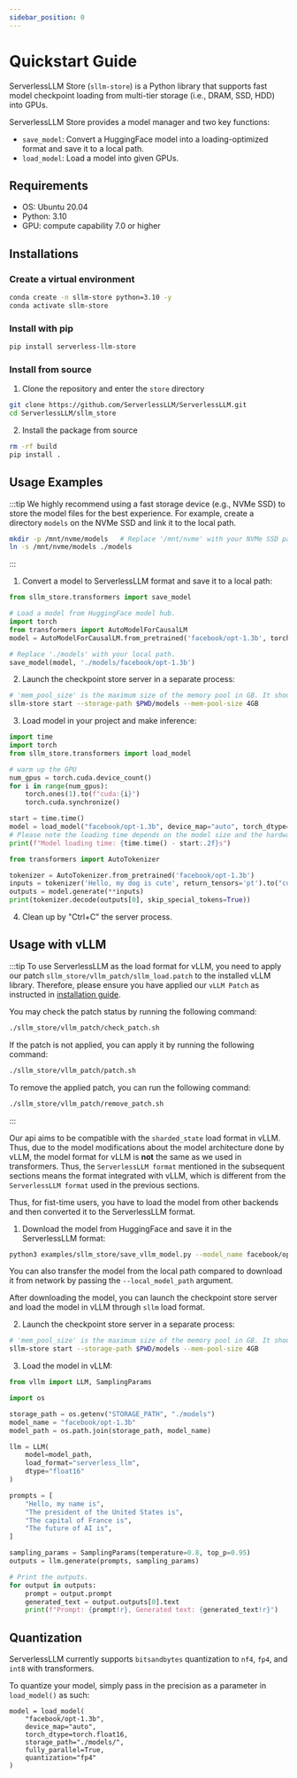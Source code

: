 ```yaml
---
sidebar_position: 0
---
```


# Quickstart Guide

ServerlessLLM Store (`sllm-store`) is a Python library that supports fast model checkpoint loading from multi-tier storage (i.e., DRAM, SSD, HDD) into GPUs.

ServerlessLLM Store provides a model manager and two key functions:
- `save_model`: Convert a HuggingFace model into a loading-optimized format and save it to a local path.
- `load_model`: Load a model into given GPUs.


## Requirements
- OS: Ubuntu 20.04
- Python: 3.10
- GPU: compute capability 7.0 or higher

## Installations

### Create a virtual environment
```bash
conda create -n sllm-store python=3.10 -y
conda activate sllm-store
```

### Install with pip
```bash
pip install serverless-llm-store
```

### Install from source
1. Clone the repository and enter the `store` directory

``` bash
git clone https://github.com/ServerlessLLM/ServerlessLLM.git
cd ServerlessLLM/sllm_store
```

2. Install the package from source

```bash
rm -rf build
pip install .
```

## Usage Examples
:::tip
We highly recommend using a fast storage device (e.g., NVMe SSD) to store the model files for the best experience.
For example, create a directory `models` on the NVMe SSD and link it to the local path.
```bash
mkdir -p /mnt/nvme/models   # Replace '/mnt/nvme' with your NVMe SSD path.
ln -s /mnt/nvme/models ./models
```
:::

1. Convert a model to ServerlessLLM format and save it to a local path:
```python
from sllm_store.transformers import save_model

# Load a model from HuggingFace model hub.
import torch
from transformers import AutoModelForCausalLM
model = AutoModelForCausalLM.from_pretrained('facebook/opt-1.3b', torch_dtype=torch.float16)

# Replace './models' with your local path.
save_model(model, './models/facebook/opt-1.3b')
```

2. Launch the checkpoint store server in a separate process:
```bash
# 'mem_pool_size' is the maximum size of the memory pool in GB. It should be larger than the model size.
sllm-store start --storage-path $PWD/models --mem-pool-size 4GB
```

<!-- Running the server using a container:

```bash
docker build -t checkpoint_store_server -f Dockerfile .
# Make sure the models have been downloaded using examples/save_model.py script
docker run -it --rm -v $PWD/models:/app/models checkpoint_store_server
``` -->

3. Load model in your project and make inference:
```python
import time
import torch
from sllm_store.transformers import load_model

# warm up the GPU
num_gpus = torch.cuda.device_count()
for i in range(num_gpus):
    torch.ones(1).to(f"cuda:{i}")
    torch.cuda.synchronize()

start = time.time()
model = load_model("facebook/opt-1.3b", device_map="auto", torch_dtype=torch.float16, storage_path="./models/", fully_parallel=True)
# Please note the loading time depends on the model size and the hardware bandwidth.
print(f"Model loading time: {time.time() - start:.2f}s")

from transformers import AutoTokenizer

tokenizer = AutoTokenizer.from_pretrained('facebook/opt-1.3b')
inputs = tokenizer('Hello, my dog is cute', return_tensors='pt').to("cuda")
outputs = model.generate(**inputs)
print(tokenizer.decode(outputs[0], skip_special_tokens=True))
```

4. Clean up by "Ctrl+C" the server process.

## Usage with vLLM

:::tip
To use ServerlessLLM as the load format for vLLM, you need to apply our patch `sllm_store/vllm_patch/sllm_load.patch` to the installed vLLM library. Therefore, please ensure you have applied our `vLLM Patch` as instructed in [installation guide](../getting_started/installation.md).

You may check the patch status by running the following command:
``` bash
./sllm_store/vllm_patch/check_patch.sh
```
If the patch is not applied, you can apply it by running the following command:
```bash
./sllm_store/vllm_patch/patch.sh
```
To remove the applied patch, you can run the following command:
```bash
./sllm_store/vllm_patch/remove_patch.sh
```
:::


Our api aims to be compatible with the `sharded_state` load format in vLLM. Thus, due to the model modifications about the model architecture done by vLLM, the model format for vLLM is **not** the same as we used in transformers. Thus, the `ServerlessLLM format` mentioned in the subsequent sections means the format integrated with vLLM, which is different from the `ServerlessLLM format` used in the previous sections.

Thus, for fist-time users, you have to load the model from other backends and then converted it to the ServerlessLLM format.

1. Download the model from HuggingFace and save it in the ServerlessLLM format:
``` bash
python3 examples/sllm_store/save_vllm_model.py --model_name facebook/opt-1.3b --storage_path $PWD/models --tensor_parallel_size 1

```

You can also transfer the model from the local path compared to download it from network by passing the `--local_model_path` argument.

After downloading the model, you can launch the checkpoint store server and load the model in vLLM through `sllm` load format.

2. Launch the checkpoint store server in a separate process:
```bash
# 'mem_pool_size' is the maximum size of the memory pool in GB. It should be larger than the model size.
sllm-store start --storage-path $PWD/models --mem-pool-size 4GB
```

3. Load the model in vLLM:
```python
from vllm import LLM, SamplingParams

import os

storage_path = os.getenv("STORAGE_PATH", "./models")
model_name = "facebook/opt-1.3b"
model_path = os.path.join(storage_path, model_name)

llm = LLM(
    model=model_path,
    load_format="serverless_llm",
    dtype="float16"
)

prompts = [
    "Hello, my name is",
    "The president of the United States is",
    "The capital of France is",
    "The future of AI is",
]

sampling_params = SamplingParams(temperature=0.8, top_p=0.95)
outputs = llm.generate(prompts, sampling_params)

# Print the outputs.
for output in outputs:
    prompt = output.prompt
    generated_text = output.outputs[0].text
    print(f"Prompt: {prompt!r}, Generated text: {generated_text!r}")
```

## Quantization

ServerlessLLM currently supports `bitsandbytes` quantization to `nf4`, `fp4`, and `int8` with transformers.

To quantize your model, simply pass in the precision as a parameter in `load_model()` as such:

```
model = load_model(
    "facebook/opt-1.3b",
    device_map="auto",
    torch_dtype=torch.float16,
    storage_path="./models/",
    fully_parallel=True,
    quantization="fp4"
)
```
